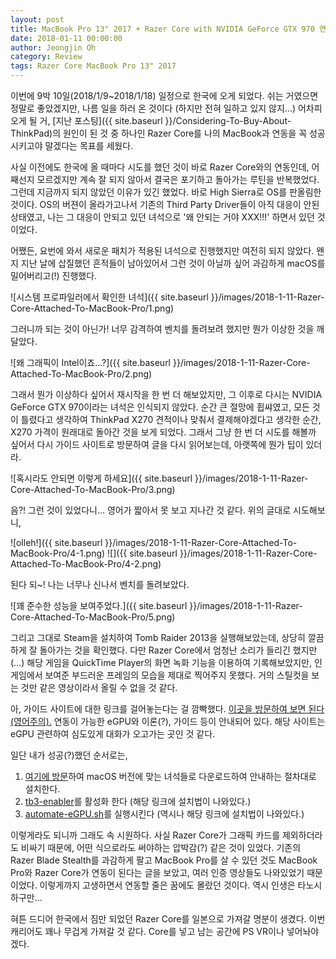 ```yaml
---
layout: post
title: MacBook Pro 13" 2017 + Razer Core with NVIDIA GeForce GTX 970 연동 후기
date: 2018-01-11 00:00:00
author: Jeongjin Oh
category: Review
tags: Razer Core MacBook Pro 13" 2017
---
```


이번에 9박 10일(2018/1/9~2018/1/18) 일정으로 한국에 오게 되었다. 쉬는 거였으면 정말로 좋았겠지만, 나름 일을 하러 온 것이다 (하지만 전혀 일하고 있지 않지...) 어차피 오게 될 거, [지난 포스팅]({{ site.baseurl }}/Considering-To-Buy-About-ThinkPad)의 원인이 된 것 중 하나인 Razer Core를 나의 MacBook과 연동을 꼭 성공시키고야 말겠다는 목표를 세웠다.

사실 이전에도 한국에 올 때마다 시도를 했던 것이 바로 Razer Core와의 연동인데, 어째선지 모르겠지만 계속 잘 되지 않아서 결국은 포기하고 돌아가는 루틴을 반복했었다. 그런데 지금까지 되지 않았던 이유가 있긴 했었다. 바로 High Sierra로 OS를 판올림한 것이다. OS의 버젼이 올라가고나서 기존의 Third Party Driver들이 아직 대응이 안된 상태였고, 나는 그 대응이 안되고 있던 녀석으로 '왜 안되는 거야 XXX!!!' 하면서 있던 것이었다.

어쨌든, 요번에 와서 새로운 패치가 적용된 녀석으로 진행했지만 여전히 되지 않았다. 왠지 지난 날에 삽질했던 흔적들이 남아있어서 그런 것이 아닐까 싶어 과감하게 macOS를 밀어버리고(!) 진행했다.

![시스템 프로파일러에서 확인한 녀석]({{ site.baseurl }}/images/2018-1-11-Razer-Core-Attached-To-MacBook-Pro/1.png)

그러니까 되는 것이 아닌가! 너무 감격하여 벤치를 돌려보려 했지만 뭔가 이상한 것을 깨달았다.

![왜 그래픽이 Intel이죠...?]({{ site.baseurl }}/images/2018-1-11-Razer-Core-Attached-To-MacBook-Pro/2.png)

그래서 뭔가 이상하다 싶어서 재시작을 한 번 더 해보았지만, 그 이후로 다시는 NVIDIA GeForce GTX 970이라는 녀석은 인식되지 않았다. 순간 큰 절망에 휩쌰였고, 모든 것이 틀렸다고 생각하여 ThinkPad X270 견적이나 맞춰서 결제해야겠다고 생각한 순간, X270 가격이 원래대로 돌아간 것을 보게 되었다. 그래서 그냥 한 번 더 시도를 해볼까 싶어서 다시 가이드 사이트로 방문하여 글을 다시 읽어보는데, 아랫쪽에 뭔가 팁이 있더라.

![혹시라도 안되면 이렇게 하세요]({{ site.baseurl }}/images/2018-1-11-Razer-Core-Attached-To-MacBook-Pro/3.png)

음?! 그런 것이 있었다니... 영어가 짧아서 못 보고 지나간 것 같다. 위의 글대로 시도해보니,

![olleh!]({{ site.baseurl }}/images/2018-1-11-Razer-Core-Attached-To-MacBook-Pro/4-1.png) ![]({{ site.baseurl }}/images/2018-1-11-Razer-Core-Attached-To-MacBook-Pro/4-2.png)

된다 되~! 나는 너무나 신나서 벤치를 돌려보았다.

![꽤 준수한 성능을 보여주었다.]({{ site.baseurl }}/images/2018-1-11-Razer-Core-Attached-To-MacBook-Pro/5.png)

그리고 그대로 Steam을 설치하여 Tomb Raider 2013을 실행해보았는데, 상당히 깔끔하게 잘 돌아가는 것을 확인했다. 다만 Razer Core에서 엄청난 소리가 들리긴 했지만 (...) 해당 게임을 QuickTime Player의 화면 녹화 기능을 이용하여 기록해보았지만, 인게임에서 보여준 부드러운 프레임의 모습을 제대로 찍어주지 못했다. 거의 스틸컷을 보는 것만 같은 영상이라서 올릴 수 없을 것 같다.

아, 가이드 사이트에 대한 링크를 걸어놓는다는 걸 깜빡했다. [이곳을 방문하여 보면 된다 (영어주의).](https://egpu.io/setup-guide-external-graphics-card-mac/) 연동이 가능한 eGPU와 이론(?), 가이드 등이 안내되어 있다. 해당 사이트는 eGPU 관련하여 심도있게 대화가 오고가는 곳인 것 같다.

일단 내가 성공(?)했던 순서로는,

1. [여기에 방문](https://egpu.io/forums/mac-setup/wip-nvidia-egpu-support-for-high-sierra/)하여 macOS 버전에 맞는 녀석들로 다운로드하여 안내하는 절차대로 설치한다.
2. [tb3-enabler](https://github.com/KhaosT/tb3-enabler)를 활성화 한다 (해당 링크에 설치법이 나와있다.)
3. [automate-eGPU.sh](https://github.com/goalque/automate-eGPU)를 실행시킨다 (역시나 해당 링크에 설치법이 나와있다.)

이렇게라도 되니까 그래도 속 시원하다. 사실 Razer Core가 그래픽 카드를 제외하더라도 비싸기 때문에, 어떤 식으로라도 써야하는 압박감(?) 같은 것이 있었다. 기존의 Razer Blade Stealth를 과감하게 팔고 MacBook Pro를 살 수 있던 것도 MacBook Pro와 Razer Core가 연동이 된다는 글을 보았고, 여러 인증 영상들도 나와있었기 때문이었다. 이렇게까지 고생하면서 연동할 줄은 꿈에도 몰랐던 것이다. 역시 인생은 타노시하구만...

혀튼 드디어 한국에서 짐만 되었던 Razer Core를 일본으로 가져갈 명분이 생겼다. 이번 캐리어도 꽤나 무겁게 가져갈 것 같다. Core를 넣고 남는 공간에 PS VR이나 넣어놔야겠다.
